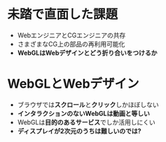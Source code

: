 # 未踏で直面した課題

* WebエンジニアとCGエンジニアの共存
* さまざまなCG上の部品の再利用可能化
* **WebGLはWebデザインとどう折り合いをつけるか**

# WebGLとWebデザイン

* ブラウザでは**スクロール**と**クリック**しかほぼしない
* **インタラクションのないWebGLは動画と等しい**
* WebGLは**目的のあるサービス**でしか活用しにくい
* **ディスプレイが2次元のうちは難しいのでは?**